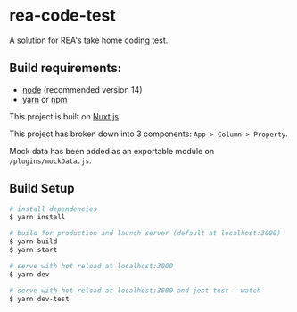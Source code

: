 # rea-code-test

A solution for REA's take home coding test.

## Build requirements:
- [node](https://nodejs.org/en/) (recommended version 14)
- [yarn](https://yarnpkg.com/) or [npm](https://www.npmjs.com/)

This project is built on [Nuxt.js](https://nuxtjs.org).

This project has broken down into 3 components: `App > Column > Property`.

Mock data has been added as an exportable module on `/plugins/mockData.js`.

## Build Setup

```bash
# install dependencies
$ yarn install

# build for production and launch server (default at localhost:3000)
$ yarn build
$ yarn start

# serve with hot reload at localhost:3000
$ yarn dev

# serve with hot reload at localhost:3000 and jest test --watch
$ yarn dev-test
```
